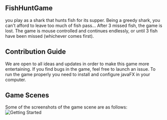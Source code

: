 ## FishHuntGame
you play as a shark that hunts fish for its supper.
Being a greedy shark, you can't afford to leave too much
of fish pass... After 3 missed fish, the game is lost.
The game is mouse controlled and continues endlessly,
or until 3 fish have been missed (whichever comes first).

## Contribution Guide 
We are open to all ideas and updates in order to make this game more entertaining.
If you find bugs in the game, feel free to launch an issue.
To run the game properly you need to install and configure javaFX in your computer.     

## Game Scenes

Some of the screenshots of the game scene are as follows:
![Getting Started](https://www.google.com/imgres?imgurl=https%3A%2F%2Fm.media-amazon.com%2Fimages%2FM%2FMV5BMTc4NjEyODE1OV5BMl5BanBnXkFtZTcwMjYzNTkxNA%40%40._V1_FMjpg_UX1000_.jpg&imgrefurl=https%3A%2F%2Fwww.imdb.com%2Ftitle%2Ftt1192628%2F&tbnid=Cb16epVMAS3mpM&vet=12ahUKEwiC1u_X45n6AhXvEFkFHYbuCaIQMygAegUIARDcAQ..i&docid=7lVYNhiRsEYftM&w=1000&h=1482&q=rango&ved=2ahUKEwiC1u_X45n6AhXvEFkFHYbuCaIQMygAegUIARDcAQ)
